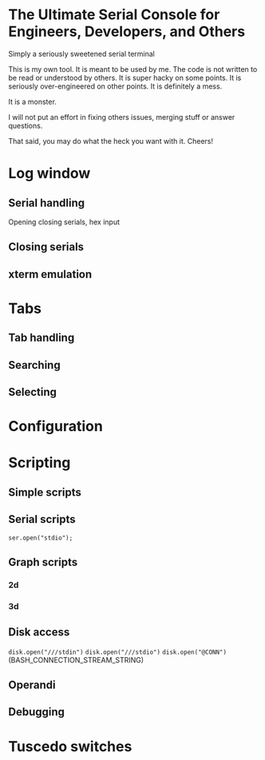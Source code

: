 # The Ultimate Serial Console for Engineers, Developers, and Others
Simply a seriously sweetened serial terminal

This is my own tool. It is meant to be used by me. The code is not written to be read or understood by others.
It is super hacky on some points. It is seriously over-engineered on other points. It is definitely a mess.

It is a monster.

I will not put an effort in fixing others issues, merging stuff or answer questions.

That said, you may do what the heck you want with it.  Cheers!

# Log window

## Serial handling

Opening closing serials, hex input

## Closing serials

## xterm emulation



# Tabs

## Tab handling

## Searching

## Selecting



# Configuration



# Scripting

## Simple scripts

## Serial scripts

`ser.open("stdio");`

## Graph scripts

### 2d

### 3d

## Disk access

`disk.open("///stdin")`
`disk.open("///stdio")`
`disk.open("@CONN")` (BASH_CONNECTION_STREAM_STRING)

## Operandi

## Debugging



# Tuscedo switches





